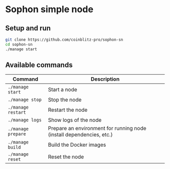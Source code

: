 # Sophon simple node

## Setup and run

```bash
git clone https://github.com/coinblitz-pro/sophon-sn
cd sophon-sn
./manage start
```

## Available commands

| Command            | Description                                                          |
|--------------------|----------------------------------------------------------------------|
| `./manage start`   | Start a node                                                         |
| `./manage stop`    | Stop the node                                                        |
| `./manage restart` | Restart the node                                                     |
| `./manage logs`    | Show logs of the node                                                |
| `./manage prepare` | Prepare an environment for running node (install dependencies, etc.) |
| `./manage build`   | Build the Docker images                                              |
| `./manage reset`   | Reset the node                                                       |



